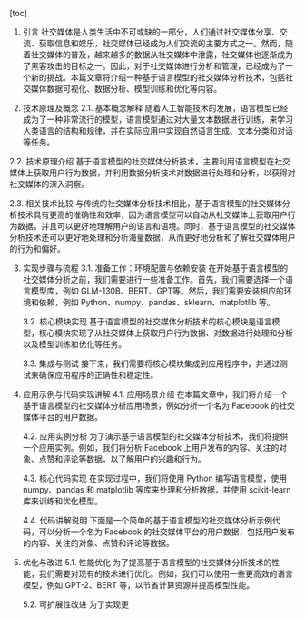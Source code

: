
[toc]                    
                
                
1. 引言
    社交媒体是人类生活中不可或缺的一部分，人们通过社交媒体分享、交流、获取信息和娱乐，社交媒体已经成为人们交流的主要方式之一。然而，随着社交媒体的普及，越来越多的数据从社交媒体中泄露，社交媒体也逐渐成为了黑客攻击的目标之一。因此，对于社交媒体进行分析和管理，已经成为了一个新的挑战。本篇文章将介绍一种基于语言模型的社交媒体分析技术，包括社交媒体数据可视化、数据分析、模型训练和优化等内容。

2. 技术原理及概念
    2.1. 基本概念解释
    随着人工智能技术的发展，语言模型已经成为了一种非常流行的模型，语言模型通过对大量文本数据进行训练，来学习人类语言的结构和规律，并在实际应用中实现自然语言生成、文本分类和对话等任务。

2.2. 技术原理介绍
    基于语言模型的社交媒体分析技术，主要利用语言模型在社交媒体上获取用户行为数据，并利用数据分析技术对数据进行处理和分析，以获得对社交媒体的深入洞察。

2.3. 相关技术比较
    与传统的社交媒体分析技术相比，基于语言模型的社交媒体分析技术具有更高的准确性和效率，因为语言模型可以自动从社交媒体上获取用户行为数据，并且可以更好地理解用户的语言和语境。同时，基于语言模型的社交媒体分析技术还可以更好地处理和分析海量数据，从而更好地分析和了解社交媒体用户的行为和偏好。

3. 实现步骤与流程
    3.1. 准备工作：环境配置与依赖安装
    在开始基于语言模型的社交媒体分析之前，我们需要进行一些准备工作。首先，我们需要选择一个语言模型库，例如 GLM-130B、BERT、GPT等。然后，我们需要安装相应的环境和依赖，例如 Python、numpy、pandas、sklearn、matplotlib 等。

    3.2. 核心模块实现
    基于语言模型的社交媒体分析技术的核心模块是语言模型，核心模块实现了从社交媒体上获取用户行为数据、对数据进行处理和分析以及模型训练和优化等任务。

    3.3. 集成与测试
    接下来，我们需要将核心模块集成到应用程序中，并通过测试来确保应用程序的正确性和稳定性。

4. 应用示例与代码实现讲解
    4.1. 应用场景介绍
    在本篇文章中，我们将介绍一个基于语言模型的社交媒体分析应用场景，例如分析一个名为 Facebook 的社交媒体平台的用户数据。

    4.2. 应用实例分析
    为了演示基于语言模型的社交媒体分析技术，我们将提供一个应用实例。例如，我们将分析 Facebook 上用户发布的内容、关注的对象、点赞和评论等数据，以了解用户的兴趣和行为。

    4.3. 核心代码实现
    在实现过程中，我们将使用 Python 编写语言模型，使用 numpy、pandas 和 matplotlib 等库来处理和分析数据，并使用 scikit-learn 库来训练和优化模型。

    4.4. 代码讲解说明
    下面是一个简单的基于语言模型的社交媒体分析示例代码，可以分析一个名为 Facebook 的社交媒体平台的用户数据，包括用户发布的内容、关注的对象、点赞和评论等数据。

5. 优化与改进
    5.1. 性能优化
    为了提高基于语言模型的社交媒体分析技术的性能，我们需要对现有的技术进行优化。例如，我们可以使用一些更高效的语言模型，例如 GPT-2、BERT 等，以节省计算资源并提高模型性能。

    5.2. 可扩展性改进
    为了实现更

